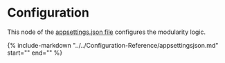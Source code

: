 # Configuration

This node of the [appsettings.json file](../../Configuration-Reference/appsettingsjson.md#modularity) configures the modularity logic.

{%
   include-markdown "../../Configuration-Reference/appsettingsjson.md"
   start="<!--modularity-start-->"
   end="<!--modularity-end-->"
%}
